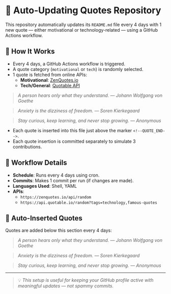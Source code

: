 # 🔁 Auto-Updating Quotes Repository

This repository automatically updates its `README.md` file every 4 days with 1 new quote — either motivational or technology-related — using a GitHub Actions workflow.

## 🚀 How It Works

- Every 4 days, a GitHub Actions workflow is triggered.
- A quote category (`motivational` or `tech`) is randomly selected.
- 1 quote is fetched from online APIs:
  - **Motivational**: [ZenQuotes.io](https://zenquotes.io)
  - **Tech/General**: [Quotable API](https://api.quotable.io)


> _A person hears only what they understand. — Johann Wolfgang von Goethe_

> _Anxiety is the dizziness of freedom. — Soren Kierkegaard_

> _Stay curious, keep learning, and never stop growing. — Anonymous_

- Each quote is inserted into this file just above the marker `<!--QUOTE_END-->`.
- Each quote insertion is committed separately to simulate 3 contributions.

## 🔧 Workflow Details

- **Schedule**: Runs every 4 days using cron.
- **Commits**: Makes 1 commit per run (if changes are made).
- **Languages Used**: Shell, YAML
- **APIs**:
  - `https://zenquotes.io/api/random`
  - `https://api.quotable.io/random?tags=technology,famous-quotes`

## 📄 Auto-Inserted Quotes

Quotes are added below this section every 4 days:

<!--QUOTE_START-->
> _A person hears only what they understand. — Johann Wolfgang von Goethe_

> _Anxiety is the dizziness of freedom. — Soren Kierkegaard_

> _Stay curious, keep learning, and never stop growing. — Anonymous_

<!--QUOTE_END-->

---

> 💡 _This setup is useful for keeping your GitHub profile active with meaningful updates — not spammy commits._
